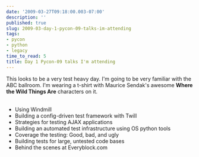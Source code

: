 ```yaml
---
date: '2009-03-27T09:18:00.003-07:00'
description: ''
published: true
slug: 2009-03-day-1-pycon-09-talks-im-attending
tags:
- pycon
- python
- legacy
time_to_read: 5
title: Day 1 Pycon-09 talks I'm attending
---
```


This looks to be a very test heavy day. I'm going to be very familiar with the ABC ballroom. I'm wearing a t-shirt with Maurice Sendak's awesome <span style="font-weight: bold;">Where the Wild Things Are</span> characters on it.<br /><br /><ul><li>Using Windmill</li><li>Building a config-driven test framework with Twill</li><li>Strategies for testing AJAX applications</li><li>Building an automated test infrastructure using OS python tools</li><li>Coverage the testing: Good, bad, and ugly</li><li>Building tests for large, untested code bases</li><li>Behind the scenes at Everyblock.com</li></ul>